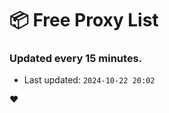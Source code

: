# :package: Free Proxy List
### Updated every 15 minutes.

- Last updated: `2024-10-22 20:02`

:heart:
